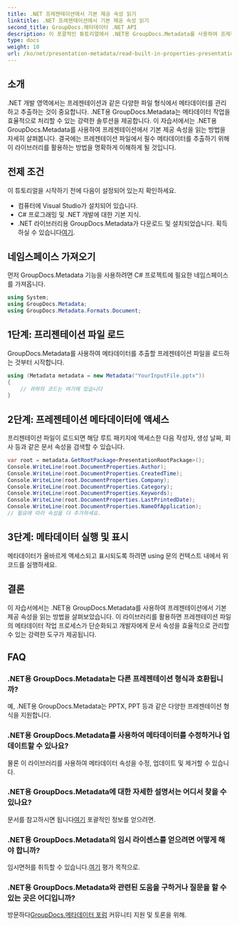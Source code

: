 ```yaml
---
title: .NET 프레젠테이션에서 기본 제공 속성 읽기
linktitle: .NET 프레젠테이션에서 기본 제공 속성 읽기
second_title: GroupDocs.메타데이터 .NET API
description: 이 포괄적인 튜토리얼에서 .NET용 GroupDocs.Metadata를 사용하여 프레젠테이션에서 기본 제공 속성을 추출하는 방법을 알아보세요.
type: docs
weight: 10
url: /ko/net/presentation-metadata/read-built-in-properties-presentations/
---
```

## 소개
.NET 개발 영역에서는 프레젠테이션과 같은 다양한 파일 형식에서 메타데이터를 관리하고 추출하는 것이 중요합니다. .NET용 GroupDocs.Metadata는 메타데이터 작업을 효율적으로 처리할 수 있는 강력한 솔루션을 제공합니다. 이 자습서에서는 .NET용 GroupDocs.Metadata를 사용하여 프레젠테이션에서 기본 제공 속성을 읽는 방법을 자세히 살펴봅니다. 결국에는 프레젠테이션 파일에서 필수 메타데이터를 추출하기 위해 이 라이브러리를 활용하는 방법을 명확하게 이해하게 될 것입니다.
## 전제 조건
이 튜토리얼을 시작하기 전에 다음이 설정되어 있는지 확인하세요.
- 컴퓨터에 Visual Studio가 설치되어 있습니다.
- C# 프로그래밍 및 .NET 개발에 대한 기본 지식.
-  .NET 라이브러리용 GroupDocs.Metadata가 다운로드 및 설치되었습니다. 획득하실 수 있습니다[여기](https://releases.groupdocs.com/metadata/net/).

## 네임스페이스 가져오기
먼저 GroupDocs.Metadata 기능을 사용하려면 C# 프로젝트에 필요한 네임스페이스를 가져옵니다.
```csharp
using System;
using GroupDocs.Metadata;
using GroupDocs.Metadata.Formats.Document;
```
## 1단계: 프리젠테이션 파일 로드
GroupDocs.Metadata를 사용하여 메타데이터를 추출할 프레젠테이션 파일을 로드하는 것부터 시작합니다.
```csharp
using (Metadata metadata = new Metadata("YourInputFile.pptx"))
{
    // 귀하의 코드는 여기에 있습니다
}
```
## 2단계: 프레젠테이션 메타데이터에 액세스
프리젠테이션 파일이 로드되면 해당 루트 패키지에 액세스한 다음 작성자, 생성 날짜, 회사 등과 같은 문서 속성을 검색할 수 있습니다.
```csharp
var root = metadata.GetRootPackage<PresentationRootPackage>();
Console.WriteLine(root.DocumentProperties.Author);
Console.WriteLine(root.DocumentProperties.CreatedTime);
Console.WriteLine(root.DocumentProperties.Company);
Console.WriteLine(root.DocumentProperties.Category);
Console.WriteLine(root.DocumentProperties.Keywords);
Console.WriteLine(root.DocumentProperties.LastPrintedDate);
Console.WriteLine(root.DocumentProperties.NameOfApplication);
// 필요에 따라 속성을 더 추가하세요.
```
## 3단계: 메타데이터 실행 및 표시
메타데이터가 올바르게 액세스되고 표시되도록 하려면 using 문의 컨텍스트 내에서 위 코드를 실행하세요.

## 결론
이 자습서에서는 .NET용 GroupDocs.Metadata를 사용하여 프레젠테이션에서 기본 제공 속성을 읽는 방법을 살펴보았습니다. 이 라이브러리를 활용하면 프레젠테이션 파일의 메타데이터 작업 프로세스가 단순화되고 개발자에게 문서 속성을 효율적으로 관리할 수 있는 강력한 도구가 제공됩니다.

## FAQ
### .NET용 GroupDocs.Metadata는 다른 프레젠테이션 형식과 호환됩니까?
예, .NET용 GroupDocs.Metadata는 PPTX, PPT 등과 같은 다양한 프레젠테이션 형식을 지원합니다.
### .NET용 GroupDocs.Metadata를 사용하여 메타데이터를 수정하거나 업데이트할 수 있나요?
물론 이 라이브러리를 사용하여 메타데이터 속성을 수정, 업데이트 및 제거할 수 있습니다.
### .NET용 GroupDocs.Metadata에 대한 자세한 설명서는 어디서 찾을 수 있나요?
 문서를 참고하시면 됩니다[여기](https://reference.groupdocs.com/metadata/net/) 포괄적인 정보를 얻으려면.
### .NET용 GroupDocs.Metadata의 임시 라이센스를 얻으려면 어떻게 해야 합니까?
 임시면허를 취득할 수 있습니다.[여기](https://purchase.groupdocs.com/temporary-license/) 평가 목적으로.
### .NET용 GroupDocs.Metadata와 관련된 도움을 구하거나 질문을 할 수 있는 곳은 어디입니까?
 방문하다[GroupDocs.메타데이터 포럼](https://forum.groupdocs.com/c/metadata/14) 커뮤니티 지원 및 토론을 위해.